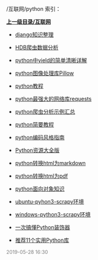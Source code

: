 /互联网/python 索引：


**[上一级目录/互联网](/互联网/index.md)**

- [django知识整理](/互联网/python/django知识整理.md)

- [HDB爬虫数据分析](/互联网/python/HDB爬虫数据分析.md)

- [python中yield的简单清晰详解](/互联网/python/python中yield的简单清晰详解.md)

- [python图像处理库Pillow](/互联网/python/python图像处理库Pillow.md)

- [python教程](/互联网/python/python教程.md)

- [python最强大的网络库requests](/互联网/python/python最强大的网络库requests.md)

- [python爬虫分析示例汇总](/互联网/python/python爬虫分析示例汇总.md)

- [python简要教程](/互联网/python/python简要教程.md)

- [python编码风格指南](/互联网/python/python编码风格指南.md)

- [Python资源大全版](/互联网/python/Python资源大全版.md)

- [python转换html为markdown](/互联网/python/python转换html为markdown.md)

- [python转换html为pdf](/互联网/python/python转换html为pdf.md)

- [python面向对象知识](/互联网/python/python面向对象知识.md)

- [ubuntu-pyhon3-scrapy环境](/互联网/python/ubuntu-pyhon3-scrapy环境.md)

- [windows-python3-scrapy环境](/互联网/python/windows-python3-scrapy环境.md)

- [一次搞懂Python装饰器](/互联网/python/一次搞懂Python装饰器.md)

- [推荐11个实用Python库](/互联网/python/推荐11个实用Python库.md)


<font size=2 color='grey'> 2019-05-28 16:30 </font>